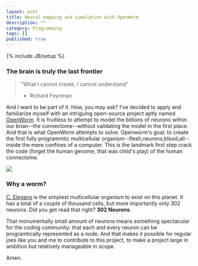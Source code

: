 ```yaml
---
layout: post
title: Neural mapping and simulation with OpenWorm
description: ""
category: Programming
tags: []
published: true
---
```


{% include JB/setup %}

### The brain is truly the last frontier

> "What I cannot create, I cannot understand"
>  - Richard Feynman

And I want to be part of it. How, you may ask? I've decided to apply and familiarize myself with an intriguing open-source project aptly named [OpenWorm](http://www.openworm.org/). It is fruitless to attempt to model the billions of neurons within our brian--the connectome--without validating the model in the first place. And that is what OpenWorm attempts to solve. Openworm's goal: to create the first fully programmtic multicellular organism--flesh,neurons,blood,all--inside the mere confines of a computer. This is the landmark first step crack the code (forget the human genome, that was child's play) of the human connectome. 

![](/http://www.openworm.org/img/OpenWormLogo.png)

### Why a worm?

[C. Elegans](https://en.wikipedia.org/wiki/Caenorhabditis_elegans) is the simplest multicellular organism to exist on this planet. It has a total of a couple of thousand cells, but more importantly only 302 neurons. Did you get read that right?
**302 Neurons**. 

That monumentally small amount of neurons means something spectacular for the coding community: that each and every neuron can be programtically represented as a node. And that makes it possible for regular joes like you and me to contribute to this project, to make a project large in ambition but relatively manageable in scope. 

Amen. 




